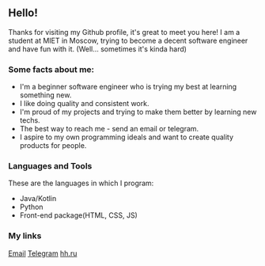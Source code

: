 ## Hello!

Thanks for visiting my Github profile, it's great to meet you here!
I am a student at MIET in Moscow, trying to become a decent software engineer and have fun with it.
(Well... sometimes it's kinda hard)

### Some facts about me:
- I'm a beginner software engineer who is trying my best at learning something new.
- I like doing quality and consistent work. 
- I'm proud of my projects and trying to make them better by learning new techs.
- The best way to reach me - send an email or telegram.
- I aspire to my own programming ideals and want to create quality products for people.

### Languages and Tools
These are the languages in which I program:
- Java/Kotlin
- Python
- Front-end package(HTML, CSS, JS)

### My links
[Email](paegorov.work@gmail.com)
[Telegram](https://t.me/pavelegorofff)
[hh.ru](https://hh.ru/resume/17cfcddbff09af6b890039ed1f513634343546)

